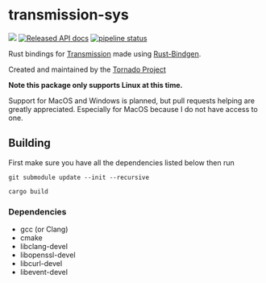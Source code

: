 # transmission-sys
[![](https://meritbadge.herokuapp.com/transmission-sys)](https://crates.io/crates/transmission-sys)
[![Released API docs](https://docs.rs/transmission-sys/badge.svg)](https://docs.rs/transmission-sys)
[![pipeline status](https://gitlab.com/tornado-torrent/transmission-sys/badges/master/pipeline.svg)](https://gitlab.com/tornado-torrent/transmission-sys/commits/master)

Rust bindings for [Transmission](https://transmissionbt.com/) made using [Rust-Bindgen](https://github.com/rust-lang/rust-bindgen).

Created and maintained by the [Tornado Project](https://gitlab.com/tornado-torrent/)

**Note this package only supports Linux at this time.**

Support for MacOS and Windows is planned, but pull requests helping
are greatly appreciated.
Especially for MacOS because I do not have access to one.

## Building

First make sure you have all the dependencies listed below then run

`git submodule update --init --recursive`

`cargo build`

### Dependencies
- gcc (or Clang)
- cmake
- libclang-devel
- libopenssl-devel
- libcurl-devel
- libevent-devel

<!--
## Manually Building
`transmission-sys` bundles in Transmision and compiles it for you.
If you would instead like to build and install `libtransmission` yourself
follow the steps in the Transmission readme but replace `cmake ..` with

```sh
cmake \
    -DENABLE_DAEMON=OFF \
    -DENABLE_GTK=OFF \
    -DENABLE_QT=OFF \
    -DENABLE_MAC=OFF \
    -DENABLE_UTILS=OFF \
    -DENABLE_CLI=OFF \
    -DENABLE_TESTS=OFF \
    -DENABLE_LIGHTWEIGHT=OFF \
    -DENABLE_UTP=ON \
    -DENABLE_NLS=OFF \
    -DINSTALL_DOC=OFF \
    -DINSTALL_LIB=ON \
    -DUSE_SYSTEM_EVENT2=ON \
    -DUSE_SYSTEM_DHT=OFF \
    -DUSE_SYSTEM_MINIUPNPC=OFF \
    -DUSE_SYSTEM_NATPMP=OFF \
    -DUSE_SYSTEM_UTP=OFF \
    -DUSE_SYSTEM_B64=OFF \
    -DWITH_CRYPTO=openssl \
    -DWITH_INOTIFY=OFF \
    -DWITH_KQUEUE=OFF \
    -DWITH_LIBAPPINDICATOR=OFF \
    -DWITH_SYSTEMD=OFF \
    ..
```
This will configure cmake to build libtransmission with the proper settings.

Then comment out the specified portions of `build.rs` and run `cargo build --lib` as normal.
-->